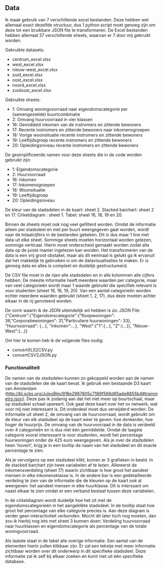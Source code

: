 ## Data
Ik maak gebruik van 7 verschillende excel bestanden. Deze hebben wel allemaal exact dezelfde structuur, dus 1 python script moet genoeg zijn om deze tot een bruikbare JSON file te transformeren. De Excel bestanden hebben allemaal 37 verschillende sheets, waarvan er 7 door mij gebruikt worden.

Gebruikte datasets:
- centrum_excel.xlsx
- west_excel.xlsx
- nieuw-west_excel.xlsx
- zuid_excel.xlsx
- oost_excel.xlsx
- noord_excel.xlsx
- zuidoost_excel.xlsx

Gebruikte sheets:
- 1: Omvang woningvoorraad naar eigendomscategorie per (samengestelde) buurtcombinatie
- 2: Omvang huurvoorraad in vier klassen
- 16: Gemiddeld inkomen van de instromers en zittende bewoners
- 17: Recente instromers en zittende bewoners naar inkomensgroepen
- 18: Vorige woonsituatie recente instromers en zittende bewoners
- 19: Leeftijdsgroep recente instromers en zittende bewoners
- 20: Opleidingsniveau recente instromers en zittende bewoners

De gesimplificeerde namen voor deze sheets die in de code worden gebruikt zijn:
- 1: Eigendomscategorie
- 2: Huurvoorraad
- 16: Inkomen
- 17: Inkomensgroepen
- 18: Woonsituatie
- 19: Leeftijdsgroep
- 20: Opleidingsniveau

De kleur van de stadsdelen in de kaart: sheet 2.
Stacked barchart: sheet 2 en 17.
Cirkeldiagram : sheet 1.
Tabel: sheet 16, 18, 19 en 20.

Binnen de sheets moet ook nog veel gefilterd worden. Omdat de informatie alleen per stadsdeel en niet per buurt weergegeven gaat worden, wordt naar de totaalcijfers in de bestanden gekeken. Dit is dus maar 1 line met data uit elke sheet. Sommige sheets moeten horizontaal worden gelezen, sommige verticaal. Hierin moet onderscheid gemaakt worden zodat alle data op de juiste manier ingelezen kan worden. Het transformeren van de data is een vrij groot obstakel, maar als dit eenmaal is gelukt ga ik ervanuit dat het makkelijk te gebruiken is om de datavisualisaties te maken. Er is genoeg data en alles is compleet en duidelijk gestructureerd.

De CSV file moet in de rijen alle stadsdelen en in alle kolommen alle cijfers hebben. De meeste informatie heeft meerdere waarden per categorie, maar van veel categorieën wordt maar 1 waarde gebruikt die specifiek relevant is voor studenten (sheet 16, 18, 19, 20). Van een aantal categorieën worden echter meerdere waarden gebruikt (sheet 1, 2, 17), dus deze moeten achter elkaar in de rij genoteerd worden.

De vorm waarin ik de JSON uiteindelijk wil hebben is zo:
JSON File:
{"Centrum":{"Eigendomscategorie":{"Koopwoningen": 36,"Corporatiewoningen": 31,"Particuliere huurwoningen": 33}, "Huurvoorraad": {...}, "Inkomen":...}, "West":{"1":{...}, "2":{...}}, "Nieuw-West":{...}}

Om hier te komen heb ik de volgende files nodig:
- convertXLS2CSV.py
- convertCSV2JSON.py

### Functionaliteit

De namen van de stadsdelen kunnen zo gekoppeld worden aan de namen van de stadsdelen die de kaart bevat. Ik gebruik een bestaande D3 kaart van Amsterdam (http://bl.ocks.org/JulesBlm/918e2987805c7189f568d95a4e8855b4#trammetro.json). Deze pas ik zodanig aan dat het niet meer op buurtschaal, maar op stadsdeel schaal opereert. Ook gaat deze kaart over het ov netwerk, wat voor mij niet interessant is. Dit onderdeel moet dus verwijderd worden. De informatie uit sheet 2, de omvang van de huurvoorraad, wordt gebruikt om de kleur van elk stadsdeel op de kaart weer te geven: hoe donkerder, hoe hoger de huurprijs. De omvang van de huurvoorraad in de data is verdeeld over 4 categorieën en is dus niet één gemiddelde. Omdat de laagste categorie vooral interessant is voor studenten, wordt het percentage huurwoningen onder de 425 euro weergegeven. Als je over de stadsdelen heen 'hovert', krijg je in een tooltip de naam van het stadsdeel en dit exacte percentage te zien.

Als je vervolgens op een stadsdeel klikt, komen er 3 grafieken in beeld. In de stacked barchart zijn twee variabelen af te lezen. Allereerst de inkomensverdeling (sheet 17) waarin zichtbaar is hoe groot het aandeel mensen in elke inkomensklasse is. In de andere bar is een gedetailleerde verdeling te zien van de informatie die de kleuren op de kaart ook al weergeven: het aandeel mensen in elke huurklasse. Dit is interssant om naast elkaar te zien omdat er een verband bestaat tussen deze variabelen.

In de cirkeldiagram wordt duidelijk hoe het zit met de eigendomscategorieën in het aangeklikte stadsdeel. In de tooltip staat hoe groot het percentage van elke categorie precies is. Aan deze diagram is verder geen interactiviteit verbonden. Mocht dit later toch nog moeten, dan zou ik hierbij nog iets met sheet 3 kunnen doen: Verdeling huurvoorraad naar huurklassen en eigendomscategorie als percentage van de totale woningvoorraad.

Als laatste staat in de tabel alle overige informatie. Een aantal van de elementen hierin zullen klikbaar zijn. Er zal een tekstje met meer informatie zichtbaar worden over dit onderwerp in dit specifieke stadsdeel. Deze informatie zal ik zelf bij elkaar zoeken en komt niet uit één specifieke database.
